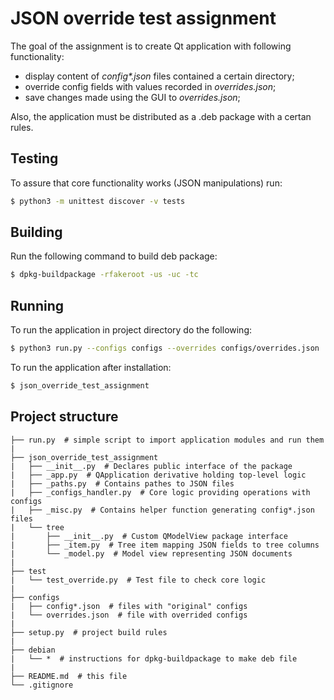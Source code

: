 # JSON override test assignment

The goal of the assignment is to create Qt application with following functionality:

- display content of _config*.json_ files contained a certain directory;
- override config fields with values recorded in _overrides.json_;
- save changes made using the GUI to _overrides.json_;

Also, the application must be distributed as a .deb package with a certan rules.


## Testing

To assure that core functionality works (JSON manipulations) run:

``` bash
$ python3 -m unittest discover -v tests
```


## Building

Run the following command to build deb package:
```bash
$ dpkg-buildpackage -rfakeroot -us -uc -tc
```


## Running

To run the application in project directory do the following:
``` bash
$ python3 run.py --configs configs --overrides configs/overrides.json
```

To run the application after installation:
```bash
$ json_override_test_assignment
```


## Project structure

```
├── run.py  # simple script to import application modules and run them
|
├── json_override_test_assignment
|   ├── __init__.py  # Declares public interface of the package
|   ├── _app.py  # QApplication derivative holding top-level logic
|   ├── _paths.py  # Contains pathes to JSON files
|   ├── _configs_handler.py  # Core logic providing operations with configs
|   ├── _misc.py  # Contains helper function generating config*.json files
|   └── tree
|       ├── __init__.py  # Custom QModelView package interface
|       ├── _item.py  # Tree item mapping JSON fields to tree columns
|       └── _model.py  # Model view representing JSON documents
|
├── test
|   └── test_override.py  # Test file to check core logic
|
├── configs
|   ├── config*.json  # files with "original" configs
|   └── overrides.json  # file with overrided configs
|
├── setup.py  # project build rules
|
├── debian
|   └── *  # instructions for dpkg-buildpackage to make deb file
|
├── README.md  # this file
└── .gitignore
```
